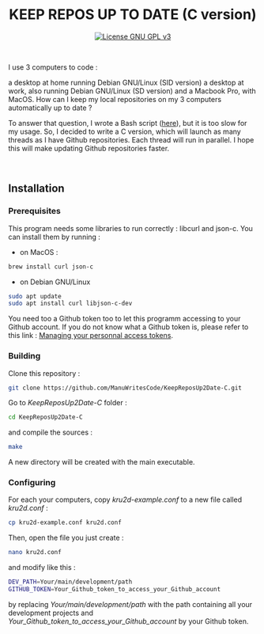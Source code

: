 <h1 align="center">KEEP REPOS UP TO DATE (C version)</h1>

<p align="center">
    <a href="http://www.gnu.org/licenses/gpl-3.0" alt="License GNU GPL v3"><img alt="License GNU GPL v3" src="https://img.shields.io/badge/License-GPL%20v3-blue.svg"></a>
</p>

<br />

I use 3 computers to code :

a desktop at home running Debian GNU/Linux (SID version)
a desktop at work, also running Debian GNU/Linux (SD version)
and a Macbook Pro, with MacOS.
How can I keep my local repositories on my 3 computers automatically up to date ?

To answer that question, I wrote a Bash script ([here](https://github.com/ManuWritesCode/KeepReposUp2Date)), but it is too slow for my usage. 
So, I decided to write a C version, which will launch as many threads as I have Github repositories. Each thread will run in parallel. I hope this will make updating Github repositories faster.

<br />

## Installation

### Prerequisites

This program needs some libraries to run correctly : libcurl and json-c.
You can install them by running :

- on MacOS :
```bash
brew install curl json-c
```

- on Debian GNU/Linux
```bash
sudo apt update
sudo apt install curl libjson-c-dev
```
You need too a Github token too to let this programm accessing to your Github account. If you do not know what a Github token is, please refer to this link : [Managing your personnal access tokens](https://docs.github.com/fr/authentication/keeping-your-account-and-data-secure/managing-your-personal-access-tokens).
### Building

Clone this repository :

```bash
git clone https://github.com/ManuWritesCode/KeepReposUp2Date-C.git
```

Go to _KeepReposUp2Date-C_ folder :

```bash
cd KeepReposUp2Date-C
```

and compile the sources :

```bash
make
```

A new directory will be created with the main executable.

### Configuring

For each your computers, copy _kru2d-example.conf_ to a new file called _kru2d.conf_ :

```bash
cp kru2d-example.conf kru2d.conf
```

Then, open the file you just create :

```bash
nano kru2d.conf
```

and modify like this :

```bash
DEV_PATH=Your/main/development/path
GITHUB_TOKEN=Your_Github_token_to_access_your_Github_account
```

by replacing _Your/main/development/path_ with the path containing all your development projects and _Your_Github_token_to_access_your_Github_account_ by your Github token.
